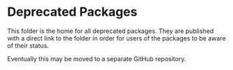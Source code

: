 # Deprecated Packages

This folder is the home for all deprecated packages. They are published with a direct link to the folder in order for users of the packages to be aware of their status.

Eventually this may be moved to a separate GitHub repository.
